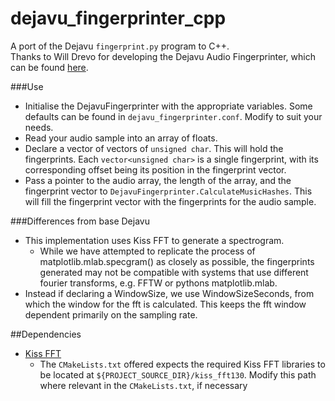 # dejavu_fingerprinter_cpp
A port of the Dejavu `fingerprint.py` program to C++.  
Thanks to Will Drevo for developing the Dejavu Audio Fingerprinter, which can be found [here]( https://github.com/worldveil/dejavu).

###Use
* Initialise the DejavuFingerprinter with the appropriate variables. Some defaults can be found in `dejavu_fingerprinter.conf`. Modify to suit your needs.
* Read your audio sample into an array of floats.
* Declare a vector of vectors of `unsigned char`. This will hold the fingerprints. Each `vector<unsigned char>` is a single fingerprint, with its corresponding offset being its position in the fingerprint vector.
* Pass a pointer to the audio array, the length of the array, and the fingerprint vector to `DejavuFingerprinter.CalculateMusicHashes`. This will fill the fingerprint vector with the fingerprints for the audio sample.

###Differences from base Dejavu
* This implementation uses Kiss FFT to generate a spectrogram.
    * While we have attempted to replicate the process of matplotlib.mlab.specgram() as closely as possible, the fingerprints generated may not be compatible with systems that use different fourier transforms, e.g. FFTW or pythons matplotlib.mlab.
* Instead if declaring a WindowSize, we use WindowSizeSeconds, from which the window for the fft is calculated. This keeps the fft window dependent primarily on the sampling rate.

##Dependencies
* [Kiss FFT](https://sourceforge.net/projects/kissfft/)
    * The `CMakeLists.txt` offered expects the required Kiss FFT libraries to be located at `${PROJECT_SOURCE_DIR}/kiss_fft130`. Modify this path where relevant in the `CMakeLists.txt`, if necessary 

